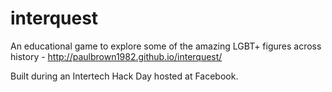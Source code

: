 interquest
==========

An educational game to explore some of the amazing LGBT+ figures across history - http://paulbrown1982.github.io/interquest/

Built during an Intertech Hack Day hosted at Facebook.
